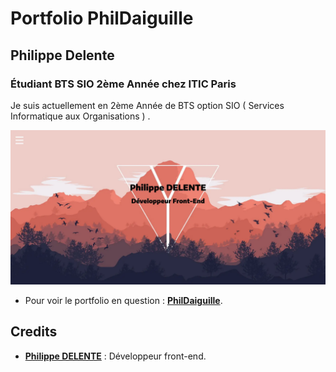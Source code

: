 # Portfolio PhilDaiguille

## Philippe Delente

### Étudiant BTS SIO 2ème Année chez ITIC Paris

Je suis actuellement en 2ème Année de BTS option SIO ( Services Informatique aux Organisations ) .

![Reamde](./assets/Readme.webp)

- Pour voir le portfolio en question : **[PhilDaiguille](https://phildaiguille.github.io/Portfolio_PhilDaiguille/)**.

## Credits

- [**Philippe DELENTE**](https://github.com/PhilDaiguille) : Développeur front-end.
